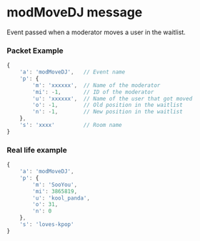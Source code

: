 # modMoveDJ message

Event passed when a moderator moves a user in the waitlist.

### Packet Example

```js
{
    'a': 'modMoveDJ',   // Event name
    'p': {
        'm': 'xxxxxx',	// Name of the moderator
        'mi': -1,       // ID of the moderator
        'u': 'xxxxxx',  // Name of the user that got moved
        'o': -1,        // Old position in the waitlist
        'n': -1,        // New position in the waitlist
    },
    's': 'xxxx'         // Room name
}
```
### Real life example
```js
{
    'a': 'modMoveDJ',
    'p': {
        'm': 'SooYou',
        'mi': 3865819,
        'u': 'kool_panda',
        'o': 31,
        'n': 0
    },
    's': 'loves-kpop'
}
```